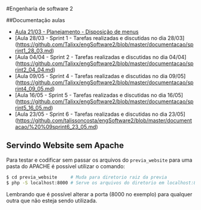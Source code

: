 #Engenharia de software 2

##Documentação aulas
*  [Aula 21/03 - Planejamento - Disposição de menus](https://github.com/Talixx/engSoftware2/blob/master/documentacao/planejamento_21_03.md)
* [Aula 28/03 - Sprint 1 - Tarefas realizadas e discutidas no dia 28/03] (https://github.com/Talixx/engSoftware2/blob/master/documentacao/sprint1_28_03.md)
* [Aula 04/04 - Sprint 2 - Tarefas realizadas e discutidas no dia 04/04] (https://github.com/Talixx/engSoftware2/blob/master/documentacao/sprint2_04_04.md)
* [Aula 09/05 - Sprint 4 - Tarefas realizadas e discutidas no dia 09/05] (https://github.com/Talixx/engSoftware2/blob/master/documentacao/sprint4_09_05.md)
* [Aula 16/05 - Sprint 5 - Tarefas realizadas e discutidas no dia 16/05] (https://github.com/Talixx/engSoftware2/blob/master/documentacao/sprint5_16_05.md)
* [Aula 23/05 - Sprint 6 - Tarefas realizadas e discutidas no dia 23/05] (https://github.com/talissoncosta/engSoftware2/blob/master/documentacao/%20%09sprint6_23_05.md)

## Servindo Website sem Apache

Para testar e codificar sem passar os arquivos do `previa_website` para uma pasta do APACHE é possivel utilizar o comando:

```bash
$ cd previa_website     # Muda para diretorio raiz da previa
$ php -S localhost:8000 # Serve os arquivos do diretorio em localhost:8000
```

Lembrando que é possível alterar a porta (8000 no exemplo) para qualquer outra que não esteja sendo utilizada.
